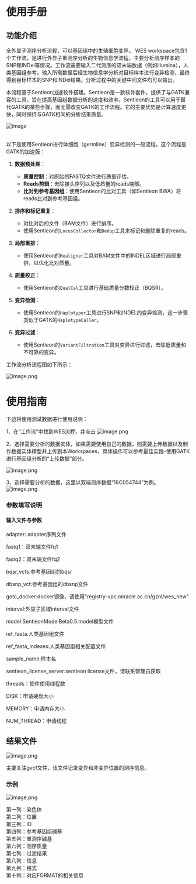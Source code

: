 # 使用手册
## 功能介绍

全外显子测序分析流程，可以基因组中的生殖细胞变异。
WES workspace包含1个工作流，是进行外显子重测序分析的生物信息学流程，主要分析测序样本的SNP和INDel等情况。工作流需要输入二代测序的双末端数据（例如illumina），人类基因组参考。输入所需数据后经生物信息学分析对目标样本进行变异检测，最终得到目标样本的SNP和INDel结果。分析过程中的关键中间文件均可以输出。

本流程基于Sentieon加速软件搭建。Sentieon是一款软件套件，提供了与GATK兼容的工具，旨在提高基因组数据分析的速度和效率。Sentieon的工具可以用于替代GATK的某些步骤，而无需改变GATK的工作流程。它的主要优势是计算速度更快，同时保持与GATK相同的分析结果质量。

![image](https://github.com/GBA-BI/workspace_WES_germline/assets/50292660/72fa0501-cb09-48e7-b056-68fea37ad575)



<br>
以下是使用Sentieon进行体细胞（germline）变异检测的一般流程，这个流程是GATK的加速版：

1. **数据预处理**：
   - **质量控制**：对原始的FASTQ文件进行质量评估。
   - **Reads剪辑**：去除接头序列以及低质量的reads端部。
   - **比对到参考基因组**：使用Sentieon的比对工具（如Sentieon BWA）将reads比对到参考基因组。

2. **排序和标记重复**：
   - 对比对后的文件（BAM文件）进行排序。
   - 使用Sentieon的`LocusCollector`和`Dedup`工具来标记和删除重复的reads。

3. **局部重排**：
   - 使用Sentieon的`Realigner`工具对BAM文件中的INDEL区域进行局部重排，以优化比对质量。

4. **质量校正**：
   - 使用Sentieon的`QualCal`工具进行基础质量分数校正（BQSR）。

5. **变异检测**：
   - 使用Sentieon的`Haplotyper`工具进行SNP和INDEL的变异检测，这一步骤类似于GATK的`HaplotypeCaller`。

6. **变异过滤**：
   - 使用Sentieon的`VariantFiltration`工具对变异进行过滤，去除低质量和不可靠的变异。

工作流分析流程图如下所示：

![image.png](attachment:f44cd6fe-463f-4a4d-b7a0-8dd68ca755b2.png)

# 使用指南

下边将使用测试数据进行使用说明：

1、在“工作流”中找到WES流程，并点击
![image.png](attachment:766ea47c-b461-4b6e-9fb1-42536d1509ef.png)

2、选择需要分析的数据实体，如果需要使用自己的数据，则需要上传数据以及制作数据实体模型并上传到本Workspaces，具体操作可以参考最佳实践-使用GATK进行基因组分析的“上传数据”部分。

![image.png](attachment:f6a2be95-5e18-40c7-83f9-e381985ababd.png)

3、选择需要分析的数据，这里以双端测序数据“18C054744”为例。
![image.png](attachment:0aa8156d-b799-4257-8d0d-cbb20c747266.png)

### 参数填写说明
#### 输入文件与参数

adapter: adapter序列文件

fastq1：双末端文件fq1

fastq2：双末端文件fq2

bqsr_vcfs:参考基因组的bqsr

dbsnp_vcf:参考基因组的dbsnp文件

gotc_docker:docker镜像，请使用"registry-vpc.miracle.ac.cn/gznl/wes_new"

interval:外显子区域interval文件

model:SentieonModelBeta0.5.model模型文件

ref_fasta:人类基因组文件

ref_fasta_indexes:人类基因组相关配置文件

sample_name:样本名

sentieon_license_server:sentieon license文件，请联系管理员获取

threads：软件使用线程数

DISK：申请硬盘大小

MEMORY：申请内存大小

NUM_THREAD：申请线程


## 结果文件


![image.png](attachment:7271a20b-5631-4581-9172-3aa4b02f7838.png)

主要关注gvcf文件，该文件记录变异和非变异位置的测序信息。

### 示例
![image.png](attachment:f83466e8-99e1-4880-b16f-679886a2b014.png)


第一列：染色体 <br>
第二列：位置<br>
第三列：ID<br>
第四列：参考基因组碱基<br>
第五列：重测序碱基<br>
第六列：测序质量<br>
第七列：过滤结果<br>
第八列：信息<br>
第九列：格式<br>
第十列：对应FORMAT的相关信息<br>


```python

```
